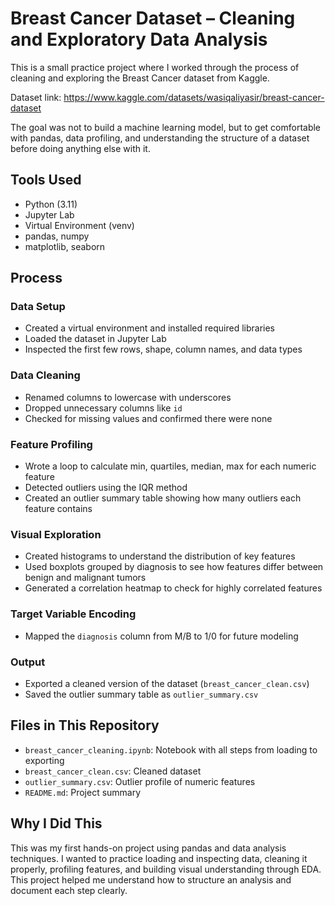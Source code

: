 # Breast Cancer Dataset – Cleaning and Exploratory Data Analysis

This is a small practice project where I worked through the process of cleaning and exploring the Breast Cancer dataset from Kaggle.

Dataset link: https://www.kaggle.com/datasets/wasiqaliyasir/breast-cancer-dataset

The goal was not to build a machine learning model, but to get comfortable with pandas, data profiling, and understanding the structure of a dataset before doing anything else with it.

## Tools Used

- Python (3.11)
- Jupyter Lab
- Virtual Environment (venv)
- pandas, numpy
- matplotlib, seaborn

## Process

### Data Setup

- Created a virtual environment and installed required libraries
- Loaded the dataset in Jupyter Lab
- Inspected the first few rows, shape, column names, and data types

### Data Cleaning

- Renamed columns to lowercase with underscores
- Dropped unnecessary columns like `id`
- Checked for missing values and confirmed there were none

### Feature Profiling

- Wrote a loop to calculate min, quartiles, median, max for each numeric feature
- Detected outliers using the IQR method
- Created an outlier summary table showing how many outliers each feature contains

### Visual Exploration

- Created histograms to understand the distribution of key features
- Used boxplots grouped by diagnosis to see how features differ between benign and malignant tumors
- Generated a correlation heatmap to check for highly correlated features

### Target Variable Encoding

- Mapped the `diagnosis` column from M/B to 1/0 for future modeling

### Output

- Exported a cleaned version of the dataset (`breast_cancer_clean.csv`)
- Saved the outlier summary table as `outlier_summary.csv`

## Files in This Repository

- `breast_cancer_cleaning.ipynb`: Notebook with all steps from loading to exporting
- `breast_cancer_clean.csv`: Cleaned dataset
- `outlier_summary.csv`: Outlier profile of numeric features
- `README.md`: Project summary

## Why I Did This

This was my first hands-on project using pandas and data analysis techniques. I wanted to practice loading and inspecting data, cleaning it properly, profiling features, and building visual understanding through EDA. This project helped me understand how to structure an analysis and document each step clearly.

